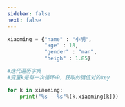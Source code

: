 ```yaml
---
sidebar: false
next: false
---
```

<BlogInfo/>






```python
xiaoming = {"name" : "小明",
            "age" : 18,
            "gender" : "man",
            "heigh" : 1.85}

#迭代遍历字典
#变量k是每一次循环中，获取的键值对的key

for k in xiaoming:
    print("%s - %s"%(k,xiaoming[k]))
```






<ActionBox />
        
<style>#top-box {margin-top:0.5rem!important;}</style>